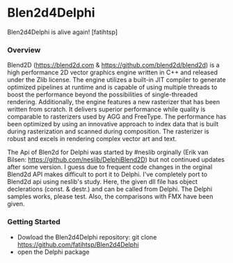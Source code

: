 # Blen2d4Delphi
Blen2d4Delphi is alive again! [fatihtsp]


### Overview
Blend2D (https://blend2d.com & https://github.com/blend2d/blend2d) is a high performance 2D vector graphics engine written in C++ and released under the Zlib license. The engine utilizes a built-in JIT compiler to generate optimized pipelines at runtime and is capable of using multiple threads to boost the performance beyond the possibilities of single-threaded rendering. Additionally, the engine features a new rasterizer that has been written from scratch. It delivers superior performance while quality is comparable to rasterizers used by AGG and FreeType. The performance has been optimized by using an innovative approach to index data that is built during rasterization and scanned during composition. The rasterizer is robust and excels in rendering complex vector art and text.

The Api of Blen2d for Delphi was started by #neslib orginally (Erik van Bilsen: https://github.com/neslib/DelphiBlend2D) but not continued updates after some version. I guess due to frequent code changes in the orginal Blend2d API makes difficult to port it to Delphi. I've completely port to Blend2d api using neslib's study. Here, the given dll file has object declerations (const. & destr.) and can be called from Delphi. The Delphi samples works, please test. Also, the comparisons with FMX have been given.

### Getting Started
* Dowload the Blen2d4Delphi repository: git clone https://github.com/fatihtsp/Blen2d4Delphi
* open the Delphi package



